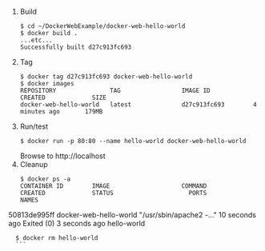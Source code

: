 1. Build
      ```
      $ cd ~/DockerWebExample/docker-web-hello-world
      $ docker build .
      ...etc...
      Successfully built d27c913fc693
      ```
1. Tag
      ```
      $ docker tag d27c913fc693 docker-web-hello-world
      $ docker images
      REPOSITORY               TAG                 IMAGE ID            CREATED             SIZE
      docker-web-hello-world   latest              d27c913fc693        4 minutes ago       179MB
      ```
1. Run/test
      ```
      $ docker run -p 80:80 --name hello-world docker-web-hello-world
      ```
      Browse to http://localhost
1. Cleanup
      ```
      $ docker ps -a
      CONTAINER ID        IMAGE                    COMMAND                  CREATED             STATUS                     PORTS               NAMES
50813de995ff        docker-web-hello-world   "/usr/sbin/apache2 -…"   10 seconds ago      Exited (0) 3 seconds ago                       hello-world

      $ docker rm hello-world
      ```

